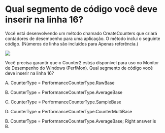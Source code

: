 ﻿Qual segmento de código você deve inserir na linha 16?
================================================

Você está desenvolvendo um método chamado CreateCounters que criará contadores de desempenho
para uma aplicação. O método inclui o seguinte código. (Números de linha são incluídos para
Apenas referência.)

[![](https://cdn.briefmenow.org/wp-content/uploads/70-483-v2/86.jpg)](https://cdn.briefmenow.org/wp-content/uploads/70-483-v2/86.jpg)

Você precisa garantir que o Counter2 esteja disponível para uso no Monitor de Desempenho do Windows
(PerfMon).
Qual segmento de código você deve inserir na linha 16?

A.
CounterType = PerformanccCounterType.RawBase

B.
CounterType = PerformanceCounterType.AverageBase

C.
CounterType = PerformanceCounterType.SampleBase

D.
CounterType = PerformanceCounterType.CounterMultiBase


B. CounterType = PerformanceCounterType.AverageBase;
Right answer is B.
